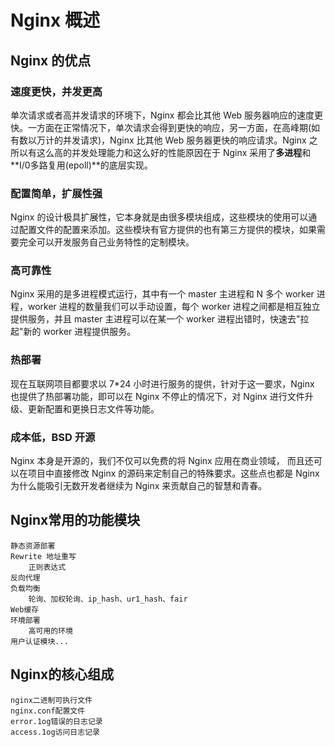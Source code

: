 # Nginx 概述

## Nginx 的优点

### 速度更快，并发更高

单次请求或者高并发请求的环境下，Nginx 都会比其他 Web 服务器响应的速度更快。一方面在正常情况下，单次请求会得到更快的响应，另一方面，在高峰期(如有数以万计的并发请求)，Nginx 比其他 Web 服务器更快的响应请求。Nginx 之所以有这么高的并发处理能力和这么好的性能原因在于 Nginx 采用了**多进程**和**I/0多路复用(epoll)**的底层实现。

### 配置简单，扩展性强
Nginx 的设计极具扩展性，它本身就是由很多模块组成，这些模块的使用可以通过配置文件的配置来添加。这些模块有官方提供的也有第三方提供的模块，如果需要完全可以开发服务自己业务特性的定制模块。

### 高可靠性
Nginx 采用的是多进程模式运行，其中有一个 master 主进程和 N 多个 worker 进程，worker 进程的数量我们可以手动设置，每个 worker 进程之间都是相互独立提供服务，并且 master 主进程可以在某一个 worker 进程出错时，快速去"拉起"新的 worker 进程提供服务。

### 热部署

现在互联网项目都要求以 7*24 小时进行服务的提供，针对于这一要求，Nginx 也提供了热部署功能，即可以在 Nginx 不停止的情况下，对 Nginx 进行文件升级、更新配置和更换日志文件等功能。

### 成本低，BSD 开源

Nginx 本身是开源的，我们不仅可以免费的将 Nginx 应用在商业领域， 而且还可以在项目中直接修改 Nginx 的源码来定制自己的特殊要求。这些点也都是 Nginx 为什么能吸引无数开发者继续为 Nginx 来贡献自己的智慧和青春。

## Nginx常用的功能模块
```
静态资源部署
Rewrite 地址重写
    正则表达式
反向代理
负载均衡
    轮询、加权轮询、ip_hash、ur1_hash、fair
Web缓存
环境部署
    高可用的环境
用户认证模块...
```

## Nginx的核心组成

```
nginx二进制可执行文件
nginx.conf配置文件
error.1og错误的日志记录
access.1og访问日志记录
```
